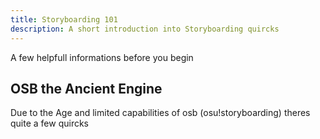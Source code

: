 ```yaml
---
title: Storyboarding 101
description: A short introduction into Storyboarding quircks
---
```


A few helpfull informations before you begin

## OSB the Ancient Engine

Due to the Age and limited capabilities of osb (osu!storyboarding) theres quite a few quircks
